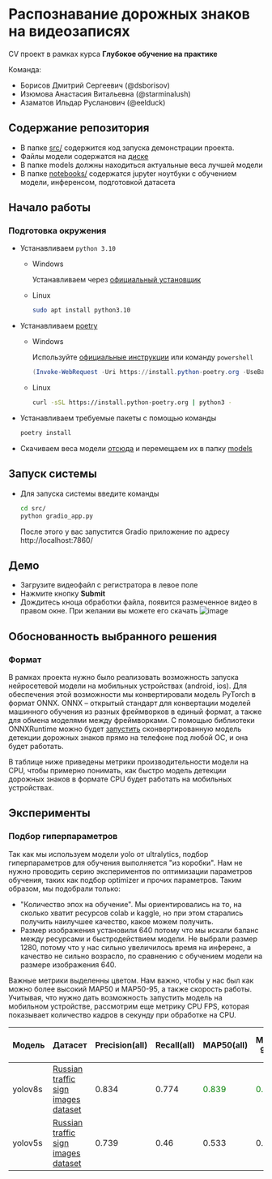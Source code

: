 # Распознавание дорожных знаков на видеозаписях

CV проект в рамках курса **Глубокое обучение на практике**

Команда:

- Борисов Дмитрий Сергеевич (@dsborisov)
- Изюмова Анастасия Витальевна (@starminalush)
- Азаматов Ильдар Русланович (@eelduck)

## Содержание репозитория

- В папке [src/](/src/) содержится код запуска демонстрации проекта.
- Файлы модели содержатся на [диске](https://disk.yandex.ru/d/wrJI_jGpbC3yVQ)
- В папке models должны находиться актуальные веса лучшей модели
- В папке [notebooks/](/notebooks/) содержатся jupyter ноутбуки с обучением модели, инференсом, подготовкой датасета

## Начало работы

### Подготовка окружения

- Устанавливаем `python 3.10`
    - Windows

      Устанавливаем через [официальный установщик](https://www.python.org/downloads/)

    - Linux

        ```bash
        sudo apt install python3.10
        ```

- Устанавливаем [poetry](https://python-poetry.org/docs/#installation)
    - Windows

      Используйте [официальные инструкции](https://python-poetry.org/docs/#windows-powershell-install-instructions)
      или команду `powershell`

        ```powershell
        (Invoke-WebRequest -Uri https://install.python-poetry.org -UseBasicParsing).Content | py -
        ```

    - Linux

        ```bash
        curl -sSL https://install.python-poetry.org | python3 -
        ```
- Устанавливаем требуемые пакеты с помощью команды
    ```bash
    poetry install
    ```

- Скачиваем веса модели [отсюда](https://disk.yandex.ru/d/wrJI_jGpbC3yVQ) и перемещаем их в папку [models](/models/)

## Запуск системы

- Для запуска системы введите команды
    ```bash
    cd src/
    python gradio_app.py
    ```
  После этого у вас запустится Gradio приложение по адресу http://localhost:7860/

## Демо

- Загрузите видеофайл с регистратора в левое поле
- Нажмите кнопку __Submit__
- Дождитесь кноца обработки файла, появится размеченное видео в правом окне. При желании вы можете его скачать
  ![image](https://github.com/DmitryChatBotov/traffic-sign-recognition/assets/41739221/682a884f-22f1-43fe-a2df-b0d22c48de49)


## Обоснованность выбранного решения

### Формат

В рамках проекта нужно было реализовать возможность запуска нейросетевой модели на мобильных устройствах (android, ios).
Для обеспечения этой возможности мы конвертировали модель PyTorch в формат ONNX.
ONNX – открытый стандарт для конвертации моделей машинного обучения из разных фреймворков в единый формат, а также для
обмена моделями между фреймворками.
С помощью библиотеки ONNXRuntime можно будет [запустить](https://onnxruntime.ai/docs/tutorials/mobile/)
сконвертированную модель детекции дорожных знаков прямо на телефоне под любой ОС, и она будет работать.

В таблице ниже приведены метрики производительности модели на CPU, чтобы примерно понимать, как быстро модель детекции
дорожных знаков в формате CPU будет работать на мобильных устройствах.



## Эксперименты

### Подбор гиперпараметров
Так как мы используем модели yolo от ultralytics, подбор гиперпараметров для обучения выполняется "из коробки". Нам не нужно проводить серию экспериментов по оптимизации параметров обучения, таких как подбор optimizer и прочих параметров.
Таким образом, мы подобрали только: 
 - "Количество эпох на обучение". Мы ориентировались на то, на сколько хватит ресурсов colab и kaggle, но при этом старались получить наилучшее качество, какое можем получить.
 - Размер изображения установили 640 потому что мы искали баланс между ресурсами и быстродействием модели. Не выбрали размер 1280, потому что у нас сильно увеличилось время на инференс, а качество не сильно возрасло, по сравнению с обучением модели на размере изображения 640.

Важные метрики выделенны цветом. Нам важно, чтобы у нас был как можно более высокий MAP50 и MAP50-95, а также скорость работы. Учитывая, что нужно дать возможность запустить модель на мобильном устройстве, рассмотрим еще метрику CPU FPS, которая показывает количество кадров в секунду при обработке на CPU.

| Модель  | Датасет                                                                                           | Precision(all) | Recall(all) | **MAP50(all)**                   | **MAP50-95(all)**                | Кол-во эпох на обучение | Кол-во классов | Формат |  GPU Device | **FPS**                       | **CPU FPS**                   |batch_size |
|---------|---------------------------------------------------------------------------------------------------|----------------|-------------|----------------------------------|----------------------------------|-------------------------|----------------|--------|---------------------|-------------------------------|-------------------------------| --- |
| yolov8s | [Russian traffic sign images dataset](https://www.kaggle.com/datasets/watchman/rtsd-dataset/data) | 0.834          | 0.774       | <font color='green'>0.839</font> | <font color='green'>0.621</font> | 15                      | 117            | ONNX   | Nvidia GeForce 3050 | <font color='green'>36</font> | <font color='green'>15</font> | 1          |
| yolov5s | [Russian traffic sign images dataset](https://www.kaggle.com/datasets/watchman/rtsd-dataset/data) | 0.739          | 0.46        | 0.533                            | 0.385                            | 15                      | 117            | ONNX   | Nvidia GeForce 3050 | 26                            | 13                            | 1          |

